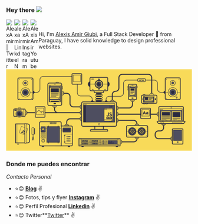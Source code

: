 ### Hey there <img src="https://media.giphy.com/media/hvRJCLFzcasrR4ia7z/giphy.gif" width="25px">

<a href="https://twitter.com/Alexis_giubi">
  <img align="left" alt="AlexAmir | Twitter" width="22px" src="https://cdn.jsdelivr.net/npm/simple-icons@v3/icons/twitter.svg" />
</a>

<a href="https://www.linkedin.com/in/alexis-amir-giubi-63900a198/">
  <img align="left" alt="alexamir LinkdeIN" width="22px" src="https://cdn.jsdelivr.net/npm/simple-icons@v3/icons/linkedin.svg" />
</a>

<a href="https://www.instagram.com/giubialexis/">
  <img align="left" alt="AlexAmir Instagram" width="22px" src="https://cdn.jsdelivr.net/npm/simple-icons@v3/icons/instagram.svg" />
</a>

<a href="https://www.youtube.com/channel/UC5s7cy67tjLvSyVt9KYEvVA?view_as=subscriber">
  <img align="left" alt="AlexisAmir Youtube" width="22px" src="https://cdn.jsdelivr.net/npm/simple-icons@v3/icons/youtube.svg" />
</a>

![]()   

>>
Hi, I'm [Alexis Amir Giubi](), a Full Stack Developer 🚀 from Paraguay, I have solid knowledge to design professional websites.
<img  src="https://github.com/delamente/delamente/blob/main/javascript.gif"/>

### Donde me puedes encontrar

_Contacto Personal_
* :star::blush: **[Blog](https://draft.blogger.com/blog/posts/2784076167116050900)** :v:
* :star::blush: Fotos, tips y flyer **[Instagram](https://www.instagram.com/giubialexis/)** :v:
* :star::blush: Perfil Profesional **[Linkedin](https://www.linkedin.com/in/alexis-amir-giubi-63900a198/)** :v:
* :star::blush: Twitter**[Twitter](https://twitter.com/Alexis_giubi)** :v:
